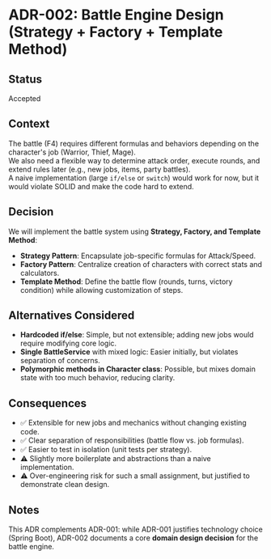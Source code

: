 # ADR-002: Battle Engine Design (Strategy + Factory + Template Method)

## Status
Accepted

## Context
The battle (F4) requires different formulas and behaviors depending on the character's job (Warrior, Thief, Mage).  
We also need a flexible way to determine attack order, execute rounds, and extend rules later (e.g., new jobs, items, party battles).  
A naive implementation (large `if/else` or `switch`) would work for now, but it would violate SOLID and make the code hard to extend.

## Decision
We will implement the battle system using **Strategy, Factory, and Template Method**:
- **Strategy Pattern**: Encapsulate job-specific formulas for Attack/Speed.
- **Factory Pattern**: Centralize creation of characters with correct stats and calculators.
- **Template Method**: Define the battle flow (rounds, turns, victory condition) while allowing customization of steps.

## Alternatives Considered
- **Hardcoded if/else**: Simple, but not extensible; adding new jobs would require modifying core logic.
- **Single BattleService** with mixed logic: Easier initially, but violates separation of concerns.
- **Polymorphic methods in Character class**: Possible, but mixes domain state with too much behavior, reducing clarity.

## Consequences
- ✅ Extensible for new jobs and mechanics without changing existing code.
- ✅ Clear separation of responsibilities (battle flow vs. job formulas).
- ✅ Easier to test in isolation (unit tests per strategy).
- ⚠️ Slightly more boilerplate and abstractions than a naive implementation.
- ⚠️ Over-engineering risk for such a small assignment, but justified to demonstrate clean design.

## Notes
This ADR complements ADR-001: while ADR-001 justifies technology choice (Spring Boot), ADR-002 documents a core **domain design decision** for the battle engine.
